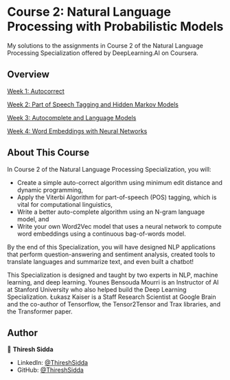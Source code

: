 # Course 2: Natural Language Processing with Probabilistic Models

My solutions to the assignments in Course 2 of the Natural Language Processing Specialization offered by DeepLearning.AI on Coursera.



## Overview

[Week 1: Autocorrect](Autocorrect)

[Week 2: Part of Speech Tagging and Hidden Markov Models](POSTagging)

[Week 3: Autocomplete and Language Models](Autocomplete)

[Week 4: Word Embeddings with Neural Networks](WordEmbeddings)



## About This Course

In Course 2 of the Natural Language Processing Specialization, you will:

- Create a simple auto-correct algorithm using minimum edit distance and dynamic programming,
- Apply the Viterbi Algorithm for part-of-speech (POS) tagging, which is vital for computational linguistics,
- Write a better auto-complete algorithm using an N-gram language model, and
- Write your own Word2Vec model that uses a neural network to compute word embeddings using a continuous bag-of-words model.

By the end of this Specialization, you will have designed NLP applications that perform question-answering and sentiment analysis, created tools to translate languages and summarize text, and even built a chatbot!

This Specialization is designed and taught by two experts in NLP, machine learning, and deep learning. Younes Bensouda Mourri is an Instructor of AI at Stanford University who also helped build the Deep Learning Specialization. Łukasz Kaiser is a Staff Research Scientist at Google Brain and the co-author of Tensorflow, the Tensor2Tensor and Trax libraries, and the Transformer paper.


## Author

👤 **Thiresh Sidda**

* LinkedIn: [@ThireshSidda](https://www.linkedin.com/in/thiresh-sidda)
* GitHub: [@ThireshSidda](https://github.com/Thireshsidda)
